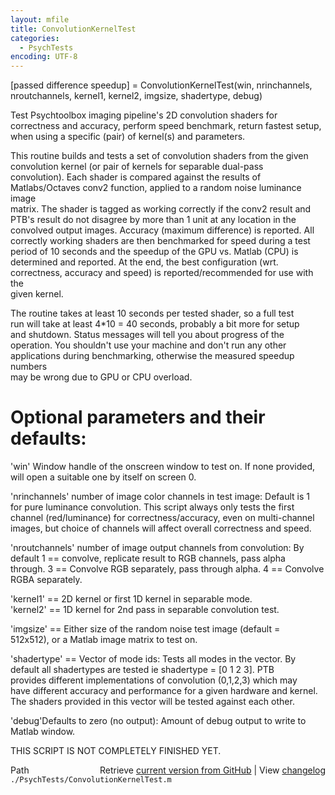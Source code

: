```yaml
---
layout: mfile
title: ConvolutionKernelTest
categories:
  - PsychTests
encoding: UTF-8
---
```


[passed difference speedup] = ConvolutionKernelTest(win, nrinchannels, nroutchannels, kernel1, kernel2, imgsize, shadertype, debug)  

Test Psychtoolbox imaging pipeline's 2D convolution shaders for  
correctness and accuracy, perform speed benchmark, return fastest setup,  
when using a specific (pair) of kernel(s) and parameters.  

This routine builds and tests a set of convolution shaders from the given  
convolution kernel (or pair of kernels for separable dual-pass  
convolution). Each shader is compared against the results of  
Matlabs/Octaves conv2 function, applied to a random noise luminance image  
matrix. The shader is tagged as working correctly if the conv2 result and  
PTB's result do not disagree by more than 1 unit at any location in the  
convolved output images. Accuracy (maximum difference) is reported. All  
correctly working shaders are then benchmarked for speed during a test  
period of 10 seconds and the speedup of the GPU vs. Matlab (CPU) is  
determined and reported. At the end, the best configuration (wrt.  
correctness, accuracy and speed) is reported/recommended for use with the  
given kernel.  

The routine takes at least 10 seconds per tested shader, so a full test  
run will take at least 4\*10 = 40 seconds, probably a bit more for setup  
and shutdown. Status messages will tell you about progress of the  
operation. You shouldn't use your machine and don't run any other  
applications during benchmarking, otherwise the measured speedup numbers  
may be wrong due to GPU or CPU overload.  

# Optional parameters and their defaults:  

'win' Window handle of the onscreen window to test on. If none provided,  
will open a suitable one by itself on screen 0.  

'nrinchannels' number of image color channels in test image: Default is 1  
for pure luminance convolution. This script always only tests the first  
channel (red/luminance) for correctness/accuracy, even on multi-channel  
images, but choice of channels will affect overall correctness and speed.  

'nroutchannels' number of image output channels from convolution: By  
default 1 == convolve, replicate result to RGB channels, pass alpha  
through. 3 == Convolve RGB separately, pass through alpha. 4 == Convolve  
RGBA separately.  

'kernel1' == 2D kernel or first 1D kernel in separable mode.  
'kernel2' == 1D kernel for 2nd pass in separable convolution test.  

'imgsize' == Either size of the random noise test image (default =  
512x512), or a Matlab image matrix to test on.  

'shadertype' == Vector of mode ids: Tests all modes in the vector. By  
default all shadertypes are tested ie shadertype = [0 1 2 3]. PTB  
provides different implementations of convolution (0,1,2,3) which may  
have different accuracy and performance for a given hardware and kernel.  
The shaders provided in this vector will be tested against each other.  

'debug'Defaults to zero (no output): Amount of debug output to write to  
Matlab window.  

THIS SCRIPT IS NOT COMPLETELY FINISHED YET.  


<div class="code_header" style="text-align:right;">
  <span style="float:left;">Path&nbsp;&nbsp;</span> <span class="counter">Retrieve <a href=
  "https://raw.github.com/Psychtoolbox-3/Psychtoolbox-3/beta/./PsychTests/ConvolutionKernelTest.m">current version from GitHub</a> | View <a href=
  "https://github.com/Psychtoolbox-3/Psychtoolbox-3/commits/beta/./PsychTests/ConvolutionKernelTest.m">changelog</a></span>
</div>
<div class="code">
  <code>./PsychTests/ConvolutionKernelTest.m</code>
</div>
